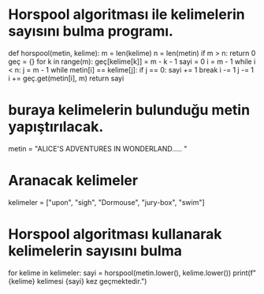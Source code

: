 # Horspool algoritması ile kelimelerin sayısını bulma programı.
def horspool(metin, kelime):
    m = len(kelime)
    n = len(metin)
    if m > n:
        return 0
    geç = {}
    for k in range(m):
        geç[kelime[k]] = m - k - 1
    sayi = 0
    i = m - 1
    while i < n:
        j = m - 1
        while metin[i] == kelime[j]:
            if j == 0:
                sayi += 1
                break
            i -= 1
            j -= 1
        i += geç.get(metin[i], m)
    return sayi

# buraya kelimelerin bulunduğu metin yapıştırılacak.
metin = "ALICE'S ADVENTURES IN WONDERLAND..... "

# Aranacak kelimeler
kelimeler = ["upon", "sigh", "Dormouse", "jury-box", "swim"]

# Horspool algoritması kullanarak kelimelerin sayısını bulma
for kelime in kelimeler:
    sayi = horspool(metin.lower(), kelime.lower())
    print(f"{kelime} kelimesi {sayi} kez geçmektedir.")

